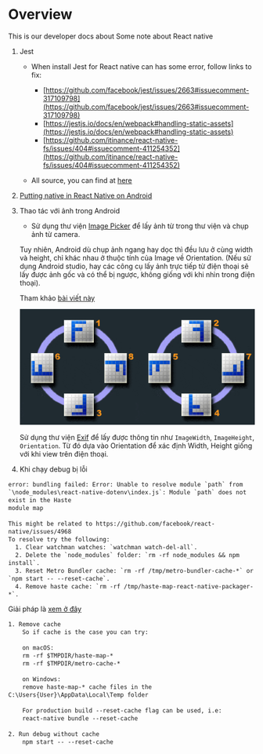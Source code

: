 # Overview
This is our developer docs about Some note about React native

1. Jest
    - When install Jest for React native can has some error, follow links to fix:
        - [https://github.com/facebook/jest/issues/2663#issuecomment-317109798](https://github.com/facebook/jest/issues/2663#issuecomment-317109798)
        - [https://jestjs.io/docs/en/webpack#handling-static-assets](https://jestjs.io/docs/en/webpack#handling-static-assets)
        - [https://github.com/itinance/react-native-fs/issues/404#issuecomment-411254352](https://github.com/itinance/react-native-fs/issues/404#issuecomment-411254352)

    - All source, you can find at [here](https://github.com/FinbertMagestore/devdocs/tree/develop/mkdocs/docs/react_native/public)

2. [Putting native in React Native on Android](https://brightinventions.pl/blog/write-native-in-react-native/)

3. Thao tác với ảnh trong Android

    - Sử dụng thư viện [Image Picker](https://github.com/react-native-community/react-native-image-picker) để lấy ảnh từ trong thư viện và chụp ảnh từ camera.
    
    Tuy nhiên, Android dù chụp ảnh ngang hay dọc thì đều lưu ở cùng width và height, chỉ khác nhau ở thuộc tính của Image về Orientation. (Nếu sử dụng Android studio, hay các công cụ lấy ảnh trực tiếp từ điện thoại sẽ lấy được ảnh gốc và có thể bị ngược, không giống với khi nhìn trong điện thoại).

    Tham khảo [bài viết này](https://qiita.com/RichardImaokaJP/items/385beb77eb39243e50a6)
    
    ![](./public/photo_images_orient_flag.gif)



    Sử dụng thư viện [Exif](https://www.npmjs.com/package/react-native-exif) để lấy được thông tin như `ImageWidth`, `ImageHeight`, `Orientation`. Từ đó dựa vào Orientation để xác định Width, Height giống với khi view trên điện thoại.

4. Khi chạy debug bị lỗi

```text
error: bundling failed: Error: Unable to resolve module `path` from `\node_modules\react-native-dotenv\index.js`: Module `path` does not exist in the Haste
module map

This might be related to https://github.com/facebook/react-native/issues/4968
To resolve try the following:
  1. Clear watchman watches: `watchman watch-del-all`.
  2. Delete the `node_modules` folder: `rm -rf node_modules && npm install`.
  3. Reset Metro Bundler cache: `rm -rf /tmp/metro-bundler-cache-*` or `npm start -- --reset-cache`.
  4. Remove haste cache: `rm -rf /tmp/haste-map-react-native-packager-*`.
```

Giải pháp là [xem ở đây](https://github.com/zetachang/react-native-dotenv/issues/39#issuecomment-457122779)
```text
1. Remove cache
    So if cache is the case you can try:

    on macOS:
    rm -rf $TMPDIR/haste-map-*
    rm -rf $TMPDIR/metro-cache-*

    on Windows:
    remove haste-map-* cache files in the C:\Users{User}\AppData\Local\Temp folder

    For production build --reset-cache flag can be used, i.e:
    react-native bundle --reset-cache

2. Run debug without cache
    npm start -- --reset-cache
```